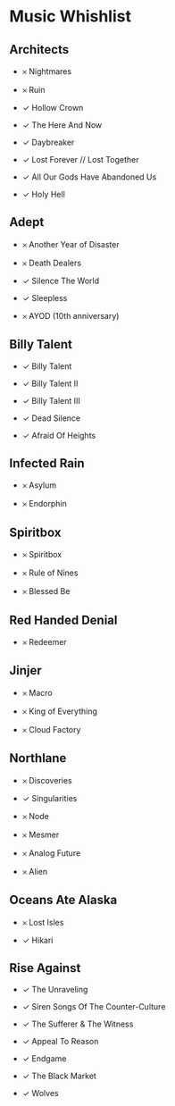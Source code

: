 # Music Whishlist

## Architects

- &#65794; Nightmares

- &#65794; Ruin

- &#10003; Hollow Crown

- &#10003; The Here And Now

- &#10003; Daybreaker

- &#10003; Lost Forever // Lost Together

- &#10003; All Our Gods Have Abandoned Us

- &#10003; Holy Hell

## Adept

- &#65794; Another Year of Disaster

- &#65794; Death Dealers

- &#10003; Silence The World

- &#10003; Sleepless

- &#65794; AYOD (10th anniversary)

## Billy Talent

- &#10003; Billy Talent

- &#10003; Billy Talent II

- &#10003; Billy Talent III

- &#10003; Dead Silence

- &#10003; Afraid Of Heights

## Infected Rain

- &#65794; Asylum

- &#65794; Endorphin

## Spiritbox

- &#65794; Spiritbox

- &#65794; Rule of Nines

- &#65794; Blessed Be

## Red Handed Denial

- &#65794; Redeemer

## Jinjer

- &#65794; Macro

- &#65794; King of Everything

- &#65794; Cloud Factory

## Northlane

- &#65794; Discoveries

- &#10003; Singularities

- &#65794; Node

- &#65794; Mesmer

- &#65794; Analog Future

- &#65794; Alien

## Oceans Ate Alaska

- &#65794; Lost Isles

- &#10003; Hikari

## Rise Against

- &#10003; The Unraveling

- &#10003; Siren Songs Of The Counter-Culture

- &#10003; The Sufferer & The Witness

- &#10003; Appeal To Reason

- &#10003; Endgame

- &#10003; The Black Market

- &#10003; Wolves
